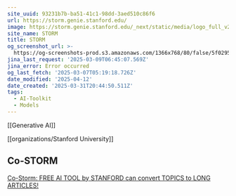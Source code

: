 ```yaml
---
site_uuid: 93231b7b-ba51-41c1-98dd-3aed510c86f6
url: https://storm.genie.stanford.edu/
image: https://storm.genie.stanford.edu/_next/static/media/logo_full_v2.9bfb3ec4.svg
site_name: STORM
title: STORM
og_screenshot_url: >-
  https://og-screenshots-prod.s3.amazonaws.com/1366x768/80/false/5f02951191a580f0e712cbb094facba1b5e089007dadac79e6887b575579da81.jpeg
jina_last_request: '2025-03-09T06:45:07.569Z'
jina_error: Error occurred
og_last_fetch: '2025-03-07T05:19:18.726Z'
date_modified: '2025-04-12'
date_created: '2025-03-31T20:44:50.511Z'
tags:
  - AI-Toolkit
  - Models
---
```




















































[[Generative AI]]

[[organizations/Stanford University]]

## Co-STORM

[Co-Storm: FREE AI TOOL by STANFORD can convert TOPICS to LONG ARTICLES!](https://youtu.be/weZQk-Ey1JM?si=0DgSqc9_CvP3yXk8)



